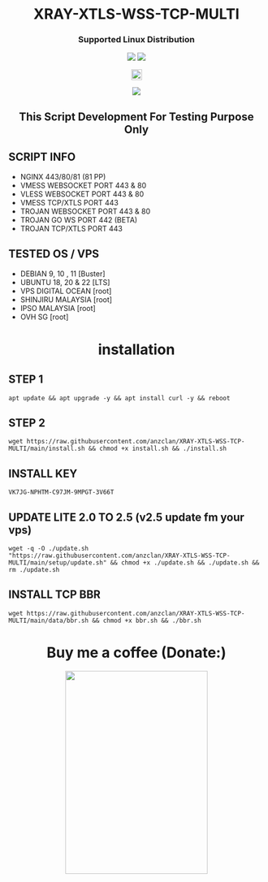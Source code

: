 <h1 align="center">XRAY-XTLS-WSS-TCP-MULTI</h1>

<h3 align="center">Supported Linux Distribution</h3>
<p align="center"><img src="https://img.shields.io/static/v1?style=for-the-badge&logo=debian&label=Debian%2010+&message=Buster&color=red"> <img src="https://img.shields.io/static/v1?style=for-the-badge&logo=ubuntu&label=Ubuntu%2018+&message=LTS&color=red"> </p>

<p align="center">
<img height=21 src="https://komarev.com/ghpvc/?username=anzclan">
</p>
<p align="center">
<img src="https://raw.githubusercontent.com/anzclan/XRAY-XTLS-WSS-TCP-MULTI/main/ss.jpg" />
</p>
<h2 align="center">This Script Development For Testing Purpose Only</h2>

## SCRIPT INFO
* NGINX 443/80/81 (81 PP)
* VMESS WEBSOCKET PORT 443 & 80
* VLESS WEBSOCKET PORT 443 & 80
* VMESS TCP/XTLS PORT 443
* TROJAN WEBSOCKET PORT 443 & 80
* TROJAN GO WS PORT 442 (BETA)
* TROJAN TCP/XTLS PORT 443

## TESTED OS / VPS
* DEBIAN 9, 10 , 11 [Buster]
* UBUNTU 18, 20 & 22 [LTS]
* VPS DIGITAL OCEAN [root]
* SHINJIRU MALAYSIA [root]
* IPSO MALAYSIA [root]
* OVH SG [root]


<h1 align="center">installation</h1>

## STEP 1
<pre><code>apt update && apt upgrade -y && apt install curl -y && reboot</code></pre>

## STEP 2
<pre><code>wget https://raw.githubusercontent.com/anzclan/XRAY-XTLS-WSS-TCP-MULTI/main/install.sh && chmod +x install.sh && ./install.sh</code></pre>

## INSTALL KEY
<pre><code>VK7JG-NPHTM-C97JM-9MPGT-3V66T</code></pre>

## UPDATE LITE 2.0 TO 2.5 (v2.5 update fm your vps)
<pre><code>wget -q -O ./update.sh "https://raw.githubusercontent.com/anzclan/XRAY-XTLS-WSS-TCP-MULTI/main/setup/update.sh" && chmod +x ./update.sh && ./update.sh && rm ./update.sh</code></pre>

## INSTALL TCP BBR
<pre><code>wget https://raw.githubusercontent.com/anzclan/XRAY-XTLS-WSS-TCP-MULTI/main/data/bbr.sh && chmod +x bbr.sh && ./bbr.sh</code></pre>

<p></p>
<h1 align="center">Buy me a coffee (Donate:)</h1>
<p align="center"><img src="https://raw.githubusercontent.com/anzclan/XRAY-XTLS-WSS-TCP-MULTI/main/photo_2022-11-12_12-04-07.jpg" width="280" height="400"></p>
